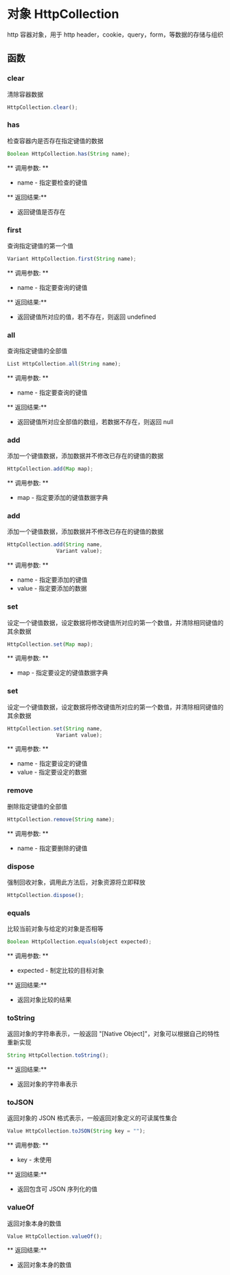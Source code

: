 # 对象 HttpCollection
http 容器对象，用于 http header，cookie，query，form，等数据的存储与组织

## 函数
        
### clear
清除容器数据
```JavaScript
HttpCollection.clear();
```

### has
检查容器内是否存在指定键值的数据
```JavaScript
Boolean HttpCollection.has(String name);
```

** 调用参数: **
* name - 指定要检查的键值

** 返回结果:**
* 返回键值是否存在

### first
查询指定键值的第一个值
```JavaScript
Variant HttpCollection.first(String name);
```

** 调用参数: **
* name - 指定要查询的键值

** 返回结果:**
* 返回键值所对应的值，若不存在，则返回 undefined

### all
查询指定键值的全部值
```JavaScript
List HttpCollection.all(String name);
```

** 调用参数: **
* name - 指定要查询的键值

** 返回结果:**
* 返回键值所对应全部值的数组，若数据不存在，则返回 null

### add
添加一个键值数据，添加数据并不修改已存在的键值的数据
```JavaScript
HttpCollection.add(Map map);
```

** 调用参数: **
* map - 指定要添加的键值数据字典

### add
添加一个键值数据，添加数据并不修改已存在的键值的数据
```JavaScript
HttpCollection.add(String name,
                Variant value);
```

** 调用参数: **
* name - 指定要添加的键值
* value - 指定要添加的数据

### set
设定一个键值数据，设定数据将修改键值所对应的第一个数值，并清除相同键值的其余数据
```JavaScript
HttpCollection.set(Map map);
```

** 调用参数: **
* map - 指定要设定的键值数据字典

### set
设定一个键值数据，设定数据将修改键值所对应的第一个数值，并清除相同键值的其余数据
```JavaScript
HttpCollection.set(String name,
                Variant value);
```

** 调用参数: **
* name - 指定要设定的键值
* value - 指定要设定的数据

### remove
删除指定键值的全部值
```JavaScript
HttpCollection.remove(String name);
```

** 调用参数: **
* name - 指定要删除的键值

### dispose
强制回收对象，调用此方法后，对象资源将立即释放
```JavaScript
HttpCollection.dispose();
```

### equals
比较当前对象与给定的对象是否相等
```JavaScript
Boolean HttpCollection.equals(object expected);
```

** 调用参数: **
* expected - 制定比较的目标对象

** 返回结果:**
* 返回对象比较的结果

### toString
返回对象的字符串表示，一般返回 &#34;[Native Object]&#34;，对象可以根据自己的特性重新实现
```JavaScript
String HttpCollection.toString();
```

** 返回结果:**
* 返回对象的字符串表示

### toJSON
返回对象的 JSON 格式表示，一般返回对象定义的可读属性集合
```JavaScript
Value HttpCollection.toJSON(String key = "");
```

** 调用参数: **
* key - 未使用

** 返回结果:**
* 返回包含可 JSON 序列化的值

### valueOf
返回对象本身的数值
```JavaScript
Value HttpCollection.valueOf();
```

** 返回结果:**
* 返回对象本身的数值

